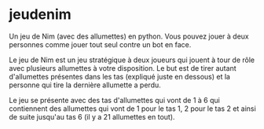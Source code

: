 # jeudenim
Un jeu de Nim (avec des allumettes) en python. Vous pouvez jouer à deux personnes comme jouer tout seul contre un bot en face. 

Le jeu de Nim est un jeu stratégique à deux joueurs qui jouent à tour de rôle avec plusieurs allumettes à votre disposition. Le but est de tirer autant d'allumettes présentes dans les tas (expliqué juste en dessous) et la personne qui tire la dernière allumette a perdu.

Le jeu se présente avec des tas d'allumettes qui vont de 1 à 6 qui contiennent des allumettes qui vont de 1 pour le tas 1, 2 pour le tas 2 et ainsi de suite jusqu'au tas 6 (il y a 21 allumettes en tout). 

